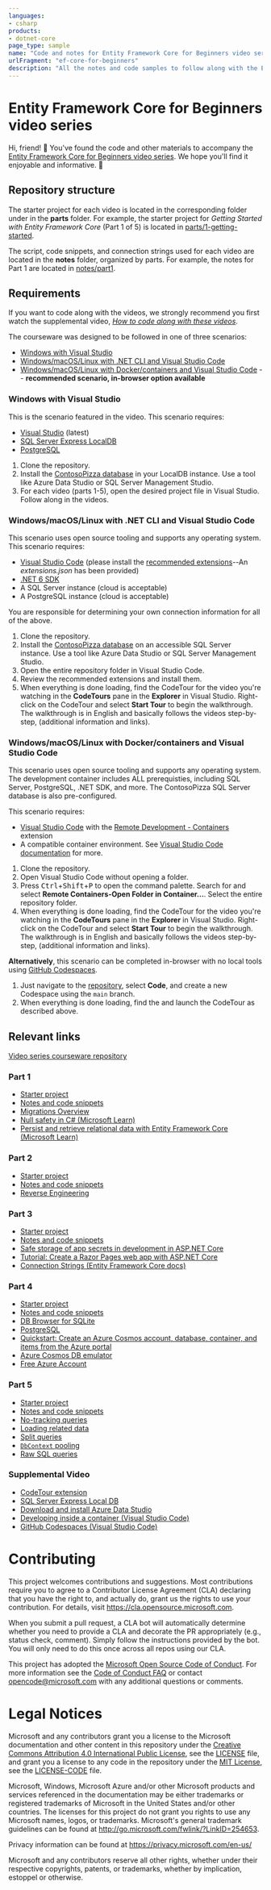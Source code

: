 ```yaml
---
languages:
- csharp
products:
- dotnet-core
page_type: sample
name: "Code and notes for Entity Framework Core for Beginners video series"
urlFragment: "ef-core-for-beginners"
description: "All the notes and code samples to follow along with the Entity Framework Core for Beginners video series."
---
```


# Entity Framework Core for Beginners video series

Hi, friend! 👋 You've found the code and other materials to accompany the [Entity Framework Core for Beginners video series](https://aka.ms/ef-core-videos). We hope you'll find it enjoyable and informative. 💜

## Repository structure

The starter project for each video is located in the corresponding folder under in the **parts** folder. For example, the starter project for *Getting Started with Entity Framework Core* (Part 1 of 5) is located in [parts/1-getting-started](parts/1-getting-started/).

The script, code snippets, and connection strings used for each video are located in the **notes** folder, organized by parts. For example, the notes for Part 1 are located in [notes/part1](notes/part1/).

## Requirements

If you want to code along with the videos, we strongly recommend you first watch the supplemental video, [*How to code along with these videos*](https://youtu.be/Qh42pe1Ae5U).

The courseware was designed to be followed in one of three scenarios:

- [Windows with Visual Studio](#windows-with-visual-studio)
- [Windows/macOS/Linux with .NET CLI and Visual Studio Code](#windowsmacoslinux-with-net-cli-and-visual-studio-code)
- [Windows/macOS/Linux with Docker/containers and Visual Studio Code](#windowsmacoslinux-with-dockercontainers-and-visual-studio-code) -- **recommended scenario, in-browser option available**
### Windows with Visual Studio

This is the scenario featured in the video. This scenario requires:

- [Visual Studio](https://www.visualstudio.com) (latest)
- [SQL Server Express LocalDB](https://docs.microsoft.com/sql/database-engine/configure-windows/sql-server-express-localdb?view=sql-server-ver15)
- [PostgreSQL](https://www.postgres.org)

1. Clone the repository.
1. Install the [ContosoPizza database](.devcontainer/data/ContosoPizza.dacpac) in your LocalDB instance. Use a tool like Azure Data Studio or SQL Server Management Studio.
1. For each video (parts 1-5), open the desired project file in Visual Studio. Follow along in the videos. 

### Windows/macOS/Linux with .NET CLI and Visual Studio Code

This scenario uses open source tooling and supports any operating system. This scenario requires:

- [Visual Studio Code](https://code.visualstudio.com) (please install the [recommended extensions](https://code.visualstudio.com/docs/editor/extension-marketplace#_recommended-extensions)--An *extensions.json* has been provided)
- [.NET 6 SDK](https://dot.net)
- A SQL Server instance (cloud is acceptable)
- A PostgreSQL instance (cloud is acceptable)

You are responsible for determining your own connection information for all of the above.

1. Clone the repository.
1. Install the [ContosoPizza database](.devcontainer/data/ContosoPizza.dacpac) on an accessible SQL Server instance. Use a tool like Azure Data Studio or SQL Server Management Studio.
1. Open the entire repository folder in Visual Studio Code.
1. Review the recommended extensions and install them.
1. When everything is done loading, find the CodeTour for the video you're watching in the **CodeTours** pane in the **Explorer** in Visual Studio. Right-click on the CodeTour and select **Start Tour** to begin the walkthrough. The walkthrough is in English and basically follows the videos step-by-step, (additional information and links).

### Windows/macOS/Linux with Docker/containers and Visual Studio Code

This scenario uses open source tooling and supports any operating system. The development container includes ALL prerequisties, including SQL Server, PostgreSQL, .NET SDK, and more. The ContosoPizza SQL Server database is also pre-configured.

This scenario requires:

- [Visual Studio Code](https://code.visualstudio.com) with the [Remote Development - Containers](https://marketplace.visualstudio.com/items?itemName=ms-vscode-remote.remote-containers) extension 
- A compatible container environment. See [Visual Studio Code documentation](http://aka.ms/vscode-remote/containers/tutorial) for more.

1. Clone the repository.
1. Open Visual Studio Code without opening a folder.
1. Press <kbd>Ctrl</kbd>+<kbd>Shift</kbd>+<kbd>P</kbd> to open the command palette. Search for and select **Remote Containers-Open Folder in Container...**. Select the entire repository folder.
1. When everything is done loading, find the CodeTour for the video you're watching in the **CodeTours** pane in the **Explorer** in Visual Studio. Right-click on the CodeTour and select **Start Tour** to begin the walkthrough. The walkthrough is in English and basically follows the videos step-by-step, (additional information and links).

**Alternatively**, this scenario can be completed in-browser with no local tools using [GitHub Codespaces](https://visualstudio.microsoft.com/services/github-codespaces/).

1. Just navigate to the [repository](https://github.com/MicrosoftDocs/ef-core-for-beginners), select **Code**, and create a new Codespace using the `main` branch. 
1. When everything is done loading, find the and launch the CodeTour as described above.

## Relevant links

[Video series courseware repository](https://github.com/MicrosoftDocs/ef-core-for-beginners)

### Part 1

- [Starter project](https://github.com/MicrosoftDocs/ef-core-for-beginners/tree/main/parts/1-getting-started/ContosoPizza)
- [Notes and code snippets](https://github.com/MicrosoftDocs/ef-core-for-beginners/tree/main/notes/part1)
- [Migrations Overview](https://docs.microsoft.com/ef/core/managing-schemas/migrations/)
- [Null safety in C# (Microsoft Learn)](https://docs.microsoft.com/learn/modules/csharp-null-safety/)
- [Persist and retrieve relational data with Entity Framework Core (Microsoft Learn)](https://docs.microsoft.com/learn/modules/persist-data-ef-core/)

### Part 2

- [Starter project](https://github.com/MicrosoftDocs/ef-core-for-beginners/tree/main/parts/2-existing-databases/ContosoPizza)
- [Notes and code snippets](https://github.com/MicrosoftDocs/ef-core-for-beginners/tree/main/notes/part2)
- [Reverse Engineering](https://docs.microsoft.com/ef/core/managing-schemas/scaffolding)

### Part 3

- [Starter project](https://github.com/MicrosoftDocs/ef-core-for-beginners/tree/main/parts/3-web-sites/ContosoPizza)
- [Notes and code snippets](https://github.com/MicrosoftDocs/ef-core-for-beginners/tree/main/notes/part3)
- [Safe storage of app secrets in development in ASP.NET Core](https://docs.microsoft.com/aspnet/core/security/app-secrets)
- [Tutorial: Create a Razor Pages web app with ASP.NET Core](https://docs.microsoft.com/aspnet/core/tutorials/razor-pages)
- [Connection Strings (Entity Framework Core docs)](https://aka.ms/ef-core-connection-strings)

### Part 4

- [Starter project](https://github.com/MicrosoftDocs/ef-core-for-beginners/tree/main/parts/4-database-providers/ContosoPizza)
- [Notes and code snippets](https://github.com/MicrosoftDocs/ef-core-for-beginners/tree/main/notes/part4)
- [DB Browser for SQLite](https://sqlitebrowser.org/)
- [PostgreSQL](https://www.postgresql.org/)
- [Quickstart: Create an Azure Cosmos account, database, container, and items from the Azure portal](https://docs.microsoft.com/azure/cosmos-db/sql/create-cosmosdb-resources-portal)
- [Azure Cosmos DB emulator](https://docs.microsoft.com/azure/cosmos-db/local-emulator)
- [Free Azure Account](https://azure.microsoft.com/free/dotnet/)

### Part 5

- [Starter project](https://github.com/MicrosoftDocs/ef-core-for-beginners/tree/main/parts/5-performance-tips/ContosoPizza)
- [Notes and code snippets](https://github.com/MicrosoftDocs/ef-core-for-beginners/tree/main/notes/part5)
- [No-tracking queries](https://docs.microsoft.com/ef/core/querying/tracking#no-tracking-queries)
- [Loading related data](https://docs.microsoft.com/ef/core/querying/related-data)
- [Split queries](https://docs.microsoft.com/ef/core/querying/single-split-queries)
- [`DbContext` pooling](https://docs.microsoft.com/ef/core/performance/advanced-performance-topics#dbcontext-pooling)
- [Raw SQL queries](https://docs.microsoft.com/en-us/ef/core/querying/raw-sql)

### Supplemental Video

- [CodeTour extension](https://marketplace.visualstudio.com/items?itemName=vsls-contrib.codetour)
- [SQL Server Express Local DB](https://docs.microsoft.com/sql/database-engine/configure-windows/sql-server-express-localdb?view=sql-server-ver15)
- [Download and install Azure Data Studio](https://docs.microsoft.com/sql/azure-data-studio/download-azure-data-studio)
- [Developing inside a container (Visual Studio Code)](https://code.visualstudio.com/docs/remote/containers)
- [GitHub Codespaces (Visual Studio Code)](https://code.visualstudio.com/docs/remote/codespaces)

# Contributing

This project welcomes contributions and suggestions.  Most contributions require you to agree to a
Contributor License Agreement (CLA) declaring that you have the right to, and actually do, grant us
the rights to use your contribution. For details, visit https://cla.opensource.microsoft.com.

When you submit a pull request, a CLA bot will automatically determine whether you need to provide
a CLA and decorate the PR appropriately (e.g., status check, comment). Simply follow the instructions
provided by the bot. You will only need to do this once across all repos using our CLA.

This project has adopted the [Microsoft Open Source Code of Conduct](https://opensource.microsoft.com/codeofconduct/).
For more information see the [Code of Conduct FAQ](https://opensource.microsoft.com/codeofconduct/faq/) or
contact [opencode@microsoft.com](mailto:opencode@microsoft.com) with any additional questions or comments.

# Legal Notices

Microsoft and any contributors grant you a license to the Microsoft documentation and other content
in this repository under the [Creative Commons Attribution 4.0 International Public License](https://creativecommons.org/licenses/by/4.0/legalcode),
see the [LICENSE](LICENSE) file, and grant you a license to any code in the repository under the [MIT License](https://opensource.org/licenses/MIT), see the
[LICENSE-CODE](LICENSE-CODE) file.

Microsoft, Windows, Microsoft Azure and/or other Microsoft products and services referenced in the documentation
may be either trademarks or registered trademarks of Microsoft in the United States and/or other countries.
The licenses for this project do not grant you rights to use any Microsoft names, logos, or trademarks.
Microsoft's general trademark guidelines can be found at http://go.microsoft.com/fwlink/?LinkID=254653.

Privacy information can be found at https://privacy.microsoft.com/en-us/

Microsoft and any contributors reserve all other rights, whether under their respective copyrights, patents,
or trademarks, whether by implication, estoppel or otherwise.
